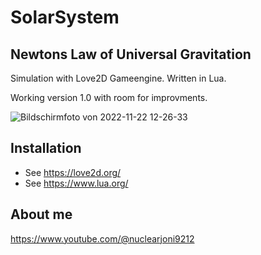 # SolarSystem

## Newtons Law of Universal Gravitation 

Simulation with Love2D Gameengine. Written in Lua.

Working version 1.0 with room for improvments.

![Bildschirmfoto von 2022-11-22 12-26-33](https://user-images.githubusercontent.com/25133150/203381229-5008f67d-37d7-4163-bfa6-e225c8f9f76e.png)

## Installation
- See https://love2d.org/
- See https://www.lua.org/

## About me
https://www.youtube.com/@nuclearjoni9212


